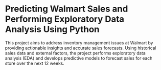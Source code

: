 # Predicting Walmart Sales and Performing Exploratory Data Analysis Using Python

This project aims to address inventory management issues at Walmart by providing actionable insights and accurate sales forecasts. Using historical sales data and external factors, the project performs exploratory data analysis (EDA) and develops predictive models to forecast sales for each store over the next 12 weeks.
